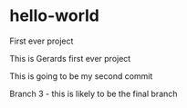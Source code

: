 # hello-world
First ever project

This is Gerards first ever project

This is going to be my second commit

Branch 3 - this is likely to be the final branch
